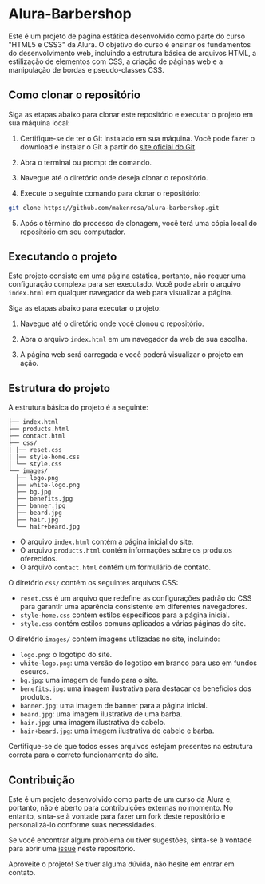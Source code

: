 # Alura-Barbershop

Este é um projeto de página estática desenvolvido como parte do curso "HTML5 e CSS3" da Alura. O objetivo do curso é ensinar os fundamentos do desenvolvimento web, incluindo a estrutura básica de arquivos HTML, a estilização de elementos com CSS, a criação de páginas web e a manipulação de bordas e pseudo-classes CSS.

## Como clonar o repositório

Siga as etapas abaixo para clonar este repositório e executar o projeto em sua máquina local:

1. Certifique-se de ter o Git instalado em sua máquina. Você pode fazer o download e instalar o Git a partir do [site oficial do Git](https://git-scm.com/).

2. Abra o terminal ou prompt de comando.

3. Navegue até o diretório onde deseja clonar o repositório.

4. Execute o seguinte comando para clonar o repositório:

```bash
git clone https://github.com/makenrosa/alura-barbershop.git
```

5. Após o término do processo de clonagem, você terá uma cópia local do repositório em seu computador.

## Executando o projeto

Este projeto consiste em uma página estática, portanto, não requer uma configuração complexa para ser executado. Você pode abrir o arquivo `index.html` em qualquer navegador da web para visualizar a página.

Siga as etapas abaixo para executar o projeto:

1. Navegue até o diretório onde você clonou o repositório.

2. Abra o arquivo `index.html` em um navegador da web de sua escolha.

3. A página web será carregada e você poderá visualizar o projeto em ação.

## Estrutura do projeto

A estrutura básica do projeto é a seguinte:

```Alura-Barbershop/
├── index.html
├── products.html
├── contact.html
├── css/
| |── reset.css
| |── style-home.css
│ └── style.css
└── images/
  ├── logo.png
  ├── white-logo.png
  ├── bg.jpg
  ├── benefits.jpg
  ├── banner.jpg
  ├── beard.jpg
  ├── hair.jpg
  └── hair+beard.jpg

```


- O arquivo `index.html` contém a página inicial do site.
- O arquivo `products.html` contém informações sobre os produtos oferecidos.
- O arquivo `contact.html` contém um formulário de contato.

O diretório `css/` contém os seguintes arquivos CSS:
- `reset.css` é um arquivo que redefine as configurações padrão do CSS para garantir uma aparência consistente em diferentes navegadores.
- `style-home.css` contém estilos específicos para a página inicial.
- `style.css` contém estilos comuns aplicados a várias páginas do site.

O diretório `images/` contém imagens utilizadas no site, incluindo:
- `logo.png`: o logotipo do site.
- `white-logo.png`: uma versão do logotipo em branco para uso em fundos escuros.
- `bg.jpg`: uma imagem de fundo para o site.
- `benefits.jpg`: uma imagem ilustrativa para destacar os benefícios dos produtos.
- `banner.jpg`: uma imagem de banner para a página inicial.
- `beard.jpg`: uma imagem ilustrativa de uma barba.
- `hair.jpg`: uma imagem ilustrativa de cabelo.
- `hair+beard.jpg`: uma imagem ilustrativa de cabelo e barba.

Certifique-se de que todos esses arquivos estejam presentes na estrutura correta para o correto funcionamento do site.

## Contribuição

Este é um projeto desenvolvido como parte de um curso da Alura e, portanto, não é aberto para contribuições externas no momento. No entanto, sinta-se à vontade para fazer um fork deste repositório e personalizá-lo conforme suas necessidades.

Se você encontrar algum problema ou tiver sugestões, sinta-se à vontade para abrir uma [issue](https://github.com/makenrosa/alura-barbershop/issues) neste repositório.

Aproveite o projeto! Se tiver alguma dúvida, não hesite em entrar em contato.
